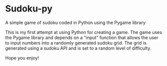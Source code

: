 # Sudoku-py
A simple game of sudoku coded in Python using the Pygame library

This is my first attempt at using Python for creating a game. The game uses the Pygame library and
depends on a "input" function that allows the user to input numbers into a randomly generated sudoku
grid. The grid is generated using a sudoku API and is set to a random level of difficulty. 

Hope you enjoy!
